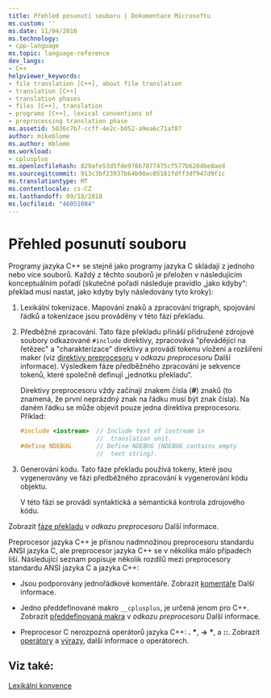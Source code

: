 ```yaml
---
title: Přehled posunutí souboru | Dokumentace Microsoftu
ms.custom: ''
ms.date: 11/04/2016
ms.technology:
- cpp-language
ms.topic: language-reference
dev_langs:
- C++
helpviewer_keywords:
- file translation [C++], about file translation
- translation [C++]
- translation phases
- files [C++], translation
- programs [C++], lexical conventions of
- preprocessing translation phase
ms.assetid: 5036c7b7-ccff-4e2c-b052-a9ea6c71af87
author: mikeblome
ms.author: mblome
ms.workload:
- cplusplus
ms.openlocfilehash: 829afe53d5fde976b7877475cf577b6204be8aed
ms.sourcegitcommit: 913c3bf23937b64b90ac05181fdff3df947d9f1c
ms.translationtype: MT
ms.contentlocale: cs-CZ
ms.lasthandoff: 09/18/2018
ms.locfileid: "46051084"
---
```

# <a name="overview-of-file-translation"></a>Přehled posunutí souboru

Programy jazyka C++ se stejně jako programy jazyka C skládají z jednoho nebo více souborů. Každý z těchto souborů je přeložen v následujícím konceptuálním pořadí (skutečné pořadí následuje pravidlo „jako kdyby“: překlad musí nastat, jako kdyby byly následovány tyto kroky):

1. Lexikální tokenizace. Mapování znaků a zpracování trigraph, spojování řádků a tokenizace jsou prováděny v této fázi překladu.

2. Předběžné zpracování. Tato fáze překladu přináší přidružené zdrojové soubory odkazované `#include` direktivy, zpracovává "převádějící na řetězec" a "charakterizace" direktivy a provádí tokenu vložení a rozšíření maker (viz [direktivy preprocesoru](../preprocessor/preprocessor-directives.md) v *odkazu preprocesoru* Další informace). Výsledkem fáze předběžného zpracování je sekvence tokenů, které společně definují „jednotku překladu“.

     Direktivy preprocesoru vždy začínají znakem čísla (**#**) znaků (to znamená, že první neprázdný znak na řádku musí být znak čísla). Na daném řádku se může objevit pouze jedna direktiva preprocesoru. Příklad:

    ```cpp
    #include <iostream>  // Include text of iostream in
                         //  translation unit.
    #define NDEBUG       // Define NDEBUG (NDEBUG contains empty
                         //  text string).
    ```

3. Generování kódu. Tato fáze překladu používá tokeny, které jsou vygenerovány ve fázi předběžného zpracování k vygenerování kódu objektu.

     V této fázi se provádí syntaktická a sémantická kontrola zdrojového kódu.

Zobrazit [fáze překladu](../preprocessor/phases-of-translation.md) v *odkazu preprocesoru* Další informace.

Preprocesor jazyka C++ je přísnou nadmnožinou preprocesoru standardu ANSI jazyka C, ale preprocesor jazyka C++ se v několika málo případech liší. Následující seznam popisuje několik rozdílů mezi preprocesory standardu ANSI jazyka C a jazyka C++:

- Jsou podporovány jednořádkové komentáře. Zobrazit [komentáře](../cpp/comments-cpp.md) Další informace.

- Jedno předdefinované makro `__cplusplus`, je určená jenom pro C++. Zobrazit [předdefinovaná makra](../preprocessor/predefined-macros.md) v *odkazu preprocesoru* Další informace.

- Preprocesor C nerozpozná operátorů jazyka C++: **.** <strong>\*</strong>, **->** <strong>\*</strong>, a **::**. Zobrazit [operátory](../cpp/cpp-built-in-operators-precedence-and-associativity.md) a [výrazy](../cpp/expressions-cpp.md), další informace o operátorech.

## <a name="see-also"></a>Viz také:

[Lexikální konvence](../cpp/lexical-conventions.md)